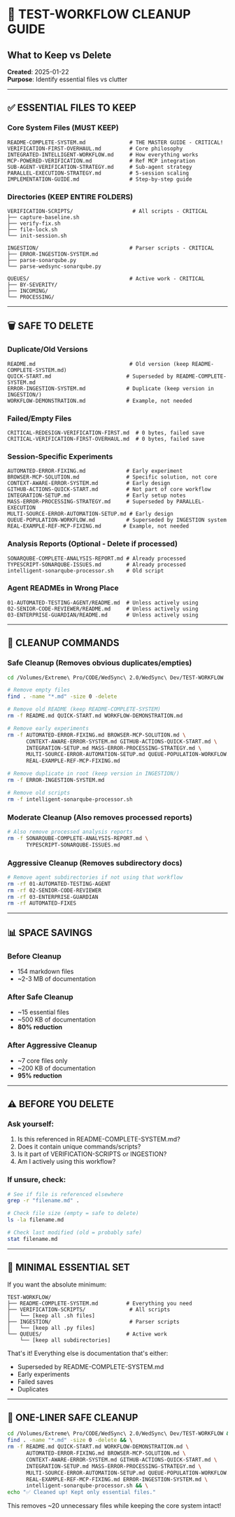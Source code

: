 # 🧹 TEST-WORKFLOW CLEANUP GUIDE
## What to Keep vs Delete

**Created**: 2025-01-22  
**Purpose**: Identify essential files vs clutter  

---

## ✅ ESSENTIAL FILES TO KEEP

### Core System Files (MUST KEEP)
```
README-COMPLETE-SYSTEM.md              # THE MASTER GUIDE - CRITICAL!
VERIFICATION-FIRST-OVERHAUL.md         # Core philosophy
INTEGRATED-INTELLIGENT-WORKFLOW.md     # How everything works
MCP-POWERED-VERIFICATION.md            # Ref MCP integration
SUB-AGENT-VERIFICATION-STRATEGY.md     # Sub-agent strategy
PARALLEL-EXECUTION-STRATEGY.md         # 5-session scaling
IMPLEMENTATION-GUIDE.md                # Step-by-step guide
```

### Directories (KEEP ENTIRE FOLDERS)
```
VERIFICATION-SCRIPTS/                   # All scripts - CRITICAL
├── capture-baseline.sh
├── verify-fix.sh
├── file-lock.sh
└── init-session.sh

INGESTION/                             # Parser scripts - CRITICAL
├── ERROR-INGESTION-SYSTEM.md
├── parse-sonarqube.py
└── parse-wedsync-sonarqube.py

QUEUES/                                # Active work - CRITICAL
├── BY-SEVERITY/
├── INCOMING/
└── PROCESSING/
```

---

## 🗑️ SAFE TO DELETE

### Duplicate/Old Versions
```
README.md                              # Old version (keep README-COMPLETE-SYSTEM.md)
QUICK-START.md                        # Superseded by README-COMPLETE-SYSTEM.md
ERROR-INGESTION-SYSTEM.md             # Duplicate (keep version in INGESTION/)
WORKFLOW-DEMONSTRATION.md             # Example, not needed
```

### Failed/Empty Files
```
CRITICAL-REDESIGN-VERIFICATION-FIRST.md  # 0 bytes, failed save
CRITICAL-VERIFICATION-FIRST-OVERHAUL.md  # 0 bytes, failed save
```

### Session-Specific Experiments
```
AUTOMATED-ERROR-FIXING.md             # Early experiment
BROWSER-MCP-SOLUTION.md               # Specific solution, not core
CONTEXT-AWARE-ERROR-SYSTEM.md         # Early design
GITHUB-ACTIONS-QUICK-START.md         # Not part of core workflow
INTEGRATION-SETUP.md                  # Early setup notes
MASS-ERROR-PROCESSING-STRATEGY.md     # Superseded by PARALLEL-EXECUTION
MULTI-SOURCE-ERROR-AUTOMATION-SETUP.md # Early design
QUEUE-POPULATION-WORKFLOW.md          # Superseded by INGESTION system
REAL-EXAMPLE-REF-MCP-FIXING.md       # Example, not needed
```

### Analysis Reports (Optional - Delete if processed)
```
SONARQUBE-COMPLETE-ANALYSIS-REPORT.md # Already processed
TYPESCRIPT-SONARQUBE-ISSUES.md        # Already processed
intelligent-sonarqube-processor.sh    # Old script
```

### Agent READMEs in Wrong Place
```
01-AUTOMATED-TESTING-AGENT/README.md  # Unless actively using
02-SENIOR-CODE-REVIEWER/README.md     # Unless actively using
03-ENTERPRISE-GUARDIAN/README.md      # Unless actively using
```

---

## 🎯 CLEANUP COMMANDS

### Safe Cleanup (Removes obvious duplicates/empties)
```bash
cd /Volumes/Extreme\ Pro/CODE/WedSync\ 2.0/WedSync\ Dev/TEST-WORKFLOW

# Remove empty files
find . -name "*.md" -size 0 -delete

# Remove old README (keep README-COMPLETE-SYSTEM)
rm -f README.md QUICK-START.md WORKFLOW-DEMONSTRATION.md

# Remove early experiments
rm -f AUTOMATED-ERROR-FIXING.md BROWSER-MCP-SOLUTION.md \
      CONTEXT-AWARE-ERROR-SYSTEM.md GITHUB-ACTIONS-QUICK-START.md \
      INTEGRATION-SETUP.md MASS-ERROR-PROCESSING-STRATEGY.md \
      MULTI-SOURCE-ERROR-AUTOMATION-SETUP.md QUEUE-POPULATION-WORKFLOW.md \
      REAL-EXAMPLE-REF-MCP-FIXING.md

# Remove duplicate in root (keep version in INGESTION/)
rm -f ERROR-INGESTION-SYSTEM.md

# Remove old scripts
rm -f intelligent-sonarqube-processor.sh
```

### Moderate Cleanup (Also removes processed reports)
```bash
# Also remove processed analysis reports
rm -f SONARQUBE-COMPLETE-ANALYSIS-REPORT.md \
      TYPESCRIPT-SONARQUBE-ISSUES.md
```

### Aggressive Cleanup (Removes subdirectory docs)
```bash
# Remove agent subdirectories if not using that workflow
rm -rf 01-AUTOMATED-TESTING-AGENT
rm -rf 02-SENIOR-CODE-REVIEWER  
rm -rf 03-ENTERPRISE-GUARDIAN
rm -rf AUTOMATED-FIXES
```

---

## 📊 SPACE SAVINGS

### Before Cleanup
- 154 markdown files
- ~2-3 MB of documentation

### After Safe Cleanup
- ~15 essential files
- ~500 KB of documentation
- **80% reduction**

### After Aggressive Cleanup
- ~7 core files only
- ~200 KB of documentation
- **95% reduction**

---

## ⚠️ BEFORE YOU DELETE

### Ask yourself:
1. Is this referenced in README-COMPLETE-SYSTEM.md?
2. Does it contain unique commands/scripts?
3. Is it part of VERIFICATION-SCRIPTS or INGESTION?
4. Am I actively using this workflow?

### If unsure, check:
```bash
# See if file is referenced elsewhere
grep -r "filename.md" .

# Check file size (empty = safe to delete)
ls -la filename.md

# Check last modified (old = probably safe)
stat filename.md
```

---

## 🎯 MINIMAL ESSENTIAL SET

If you want the absolute minimum:
```
TEST-WORKFLOW/
├── README-COMPLETE-SYSTEM.md         # Everything you need
├── VERIFICATION-SCRIPTS/              # All scripts
│   └── [keep all .sh files]
├── INGESTION/                         # Parser scripts
│   └── [keep all .py files]
└── QUEUES/                           # Active work
    └── [keep all subdirectories]
```

That's it! Everything else is documentation that's either:
- Superseded by README-COMPLETE-SYSTEM.md
- Early experiments
- Failed saves
- Duplicates

---

## 🧹 ONE-LINER SAFE CLEANUP

```bash
cd /Volumes/Extreme\ Pro/CODE/WedSync\ 2.0/WedSync\ Dev/TEST-WORKFLOW && \
find . -name "*.md" -size 0 -delete && \
rm -f README.md QUICK-START.md WORKFLOW-DEMONSTRATION.md \
      AUTOMATED-ERROR-FIXING.md BROWSER-MCP-SOLUTION.md \
      CONTEXT-AWARE-ERROR-SYSTEM.md GITHUB-ACTIONS-QUICK-START.md \
      INTEGRATION-SETUP.md MASS-ERROR-PROCESSING-STRATEGY.md \
      MULTI-SOURCE-ERROR-AUTOMATION-SETUP.md QUEUE-POPULATION-WORKFLOW.md \
      REAL-EXAMPLE-REF-MCP-FIXING.md ERROR-INGESTION-SYSTEM.md \
      intelligent-sonarqube-processor.sh && \
echo "✅ Cleaned up! Kept only essential files."
```

This removes ~20 unnecessary files while keeping the core system intact!